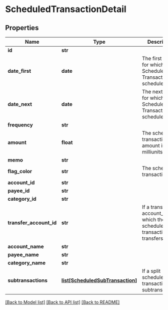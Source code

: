 # ScheduledTransactionDetail

## Properties
Name | Type | Description | Notes
------------ | ------------- | ------------- | -------------
**id** | **str** |  | 
**date_first** | **date** | The first date for which the Scheduled Transaction was scheduled. | 
**date_next** | **date** | The next date for which the Scheduled Transaction is scheduled. | 
**frequency** | **str** |  | 
**amount** | **float** | The scheduled transaction amount in milliunits format | 
**memo** | **str** |  | 
**flag_color** | **str** | The scheduled transaction flag | 
**account_id** | **str** |  | 
**payee_id** | **str** |  | 
**category_id** | **str** |  | 
**transfer_account_id** | **str** | If a transfer, the account_id which the scheduled transaction transfers to | 
**account_name** | **str** |  | 
**payee_name** | **str** |  | 
**category_name** | **str** |  | 
**subtransactions** | [**list[ScheduledSubTransaction]**](ScheduledSubTransaction.md) | If a split scheduled transaction, the subtransactions. | 

[[Back to Model list]](../README.md#documentation-for-models) [[Back to API list]](../README.md#documentation-for-api-endpoints) [[Back to README]](../README.md)


